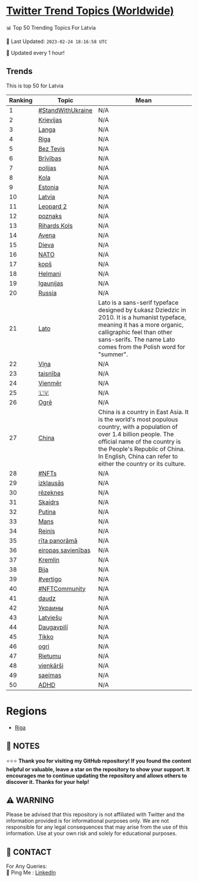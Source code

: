 [Twitter Trend Topics (Worldwide)](https://github.com/ErcinDedeoglu/Twitter-Trend-Topics)
==========


📊 Top 50 Trending Topics For Latvia

📆 Last Updated: `2023-02-24 18:16:58 UTC`

🔧 Updated every 1 hour!


## Trends

This is top 50 for Latvia

| Ranking | Topic | Mean |
| ------- | ------------ | ------------ |
| 1 | [#StandWithUkraine](http://twitter.com/search?q=%23StandWithUkraine) | N/A |
| 2 | [Krievijas](http://twitter.com/search?q=Krievijas) | N/A |
| 3 | [Langa](http://twitter.com/search?q=Langa) | N/A |
| 4 | [Riga](http://twitter.com/search?q=Riga) | N/A |
| 5 | [Bez Tevis](http://twitter.com/search?q=Bez+Tevis) | N/A |
| 6 | [Brīvības](http://twitter.com/search?q=Br%c4%abv%c4%abbas) | N/A |
| 7 | [polijas](http://twitter.com/search?q=polijas) | N/A |
| 8 | [Kola](http://twitter.com/search?q=Kola) | N/A |
| 9 | [Estonia](http://twitter.com/search?q=Estonia) | N/A |
| 10 | [Latvia](http://twitter.com/search?q=Latvia) | N/A |
| 11 | [Leopard 2](http://twitter.com/search?q=Leopard+2) | N/A |
| 12 | [pozņaks](http://twitter.com/search?q=poz%c5%86aks) | N/A |
| 13 | [Rihards Kols](http://twitter.com/search?q=Rihards+Kols) | N/A |
| 14 | [Avena](http://twitter.com/search?q=Avena) | N/A |
| 15 | [Dieva](http://twitter.com/search?q=Dieva) | N/A |
| 16 | [NATO](http://twitter.com/search?q=NATO) | N/A |
| 17 | [kopš](http://twitter.com/search?q=kop%c5%a1) | N/A |
| 18 | [Helmani](http://twitter.com/search?q=Helmani) | N/A |
| 19 | [Igaunijas](http://twitter.com/search?q=Igaunijas) | N/A |
| 20 | [Russia](http://twitter.com/search?q=Russia) | N/A |
| 21 | [Lato](http://twitter.com/search?q=Lato) | Lato is a sans-serif typeface designed by Łukasz Dziedzic in 2010. It is a humanist typeface, meaning it has a more organic, calligraphic feel than other sans-serifs. The name Lato comes from the Polish word for "summer". |
| 22 | [Viņa](http://twitter.com/search?q=Vi%c5%86a) | N/A |
| 23 | [taisnība](http://twitter.com/search?q=taisn%c4%abba) | N/A |
| 24 | [Vienmēr](http://twitter.com/search?q=Vienm%c4%93r) | N/A |
| 25 | [🇱🇻](http://twitter.com/search?q=%f0%9f%87%b1%f0%9f%87%bb) | N/A |
| 26 | [Ogrē](http://twitter.com/search?q=Ogr%c4%93) | N/A |
| 27 | [China](http://twitter.com/search?q=China) | China is a country in East Asia. It is the world's most populous country, with a population of over 1.4 billion people. The official name of the country is the People's Republic of China. In English, China can refer to either the country or its culture. |
| 28 | [#NFTs](http://twitter.com/search?q=%23NFTs) | N/A |
| 29 | [izklausās](http://twitter.com/search?q=izklaus%c4%81s) | N/A |
| 30 | [rēzeknes](http://twitter.com/search?q=r%c4%93zeknes) | N/A |
| 31 | [Skaidrs](http://twitter.com/search?q=Skaidrs) | N/A |
| 32 | [Putina](http://twitter.com/search?q=Putina) | N/A |
| 33 | [Mans](http://twitter.com/search?q=Mans) | N/A |
| 34 | [Reinis](http://twitter.com/search?q=Reinis) | N/A |
| 35 | [rīta panorāmā](http://twitter.com/search?q=r%c4%abta+panor%c4%81m%c4%81) | N/A |
| 36 | [eiropas savienības](http://twitter.com/search?q=eiropas+savien%c4%abbas) | N/A |
| 37 | [Kremlin](http://twitter.com/search?q=Kremlin) | N/A |
| 38 | [Bija](http://twitter.com/search?q=Bija) | N/A |
| 39 | [#vertigo](http://twitter.com/search?q=%23vertigo) | N/A |
| 40 | [#NFTCommunity](http://twitter.com/search?q=%23NFTCommunity) | N/A |
| 41 | [daudz](http://twitter.com/search?q=daudz) | N/A |
| 42 | [Украины](http://twitter.com/search?q=%d0%a3%d0%ba%d1%80%d0%b0%d0%b8%d0%bd%d1%8b) | N/A |
| 43 | [Latviešu](http://twitter.com/search?q=Latvie%c5%a1u) | N/A |
| 44 | [Daugavpilī](http://twitter.com/search?q=Daugavpil%c4%ab) | N/A |
| 45 | [Tikko](http://twitter.com/search?q=Tikko) | N/A |
| 46 | [ogri](http://twitter.com/search?q=ogri) | N/A |
| 47 | [Rietumu](http://twitter.com/search?q=Rietumu) | N/A |
| 48 | [vienkārši](http://twitter.com/search?q=vienk%c4%81r%c5%a1i) | N/A |
| 49 | [saeimas](http://twitter.com/search?q=saeimas) | N/A |
| 50 | [ADHD](http://twitter.com/search?q=ADHD) | N/A |



# Regions

* [Riga](</Latvia/Riga.md>)



## 📝 NOTES

⭐⭐⭐ **Thank you for visiting my GitHub repository! If you found the content helpful or valuable, leave a star on the repository to show your support. It encourages me to continue updating the repository and allows others to discover it. Thanks for your help!**


## ⚠️ WARNING

Please be advised that this repository is not affiliated with Twitter and the information provided is for informational purposes only. We are not responsible for any legal consequences that may arise from the use of this information. Use at your own risk and solely for educational purposes.


## 📨 CONTACT

 For Any Queries:  
            🏓 Ping Me : [LinkedIn](https://www.linkedin.com/in/ercindedeoglu/)
